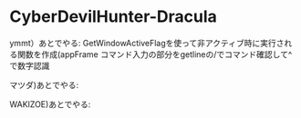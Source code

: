 # CyberDevilHunter-Dracula

ymmt）あとでやる:
GetWindowActiveFlagを使って非アクティブ時に実行される関数を作成(appFrame
コマンド入力の部分をgetlineの/でコマンド確認して^で数字認識

マツダ)あとでやる:

WAKIZOE)あとでやる: